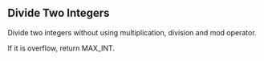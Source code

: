 ## Divide Two Integers

Divide two integers without using multiplication, division and mod operator.

If it is overflow, return MAX_INT.
